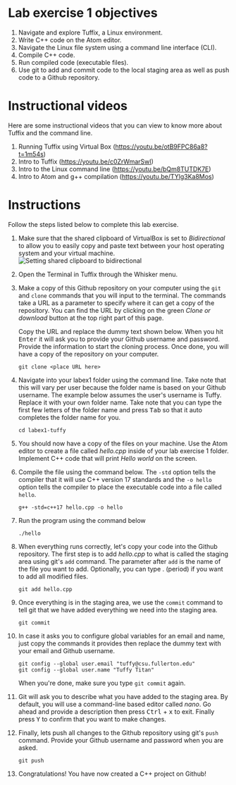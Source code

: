 # Lab exercise 1 objectives
1. Navigate and explore Tuffix, a Linux environment.
2. Write C++ code on the Atom editor.
3. Navigate the Linux file system using a command line interface (CLI).
4. Compile C++ code.
5. Run compiled code (executable files).
6. Use git to add and commit code to the local staging area as well as push code to a Github repository.

# Instructional videos
Here are some instructional videos that you can view to know more about Tuffix and the command line.
1. Running Tuffix using Virtual Box (https://youtu.be/otB9FPC86a8?t=1m54s)
2. Intro to Tuffix (https://youtu.be/c0ZrWmarSwI)
3. Intro to the Linux command line (https://youtu.be/bQm8TUTDK7E)
4. Intro to Atom and g++ compilation (https://youtu.be/TYlg3Ka8Mos)

# Instructions
Follow the steps listed below to complete this lab exercise.
1.  Make sure that the shared clipboard of VirtualBox is set to *Bidirectional* to allow you to easily copy and paste text between your host operating system and your virtual machine.
 ![Setting shared clipboard to bidirectional](https://www.dropbox.com/s/szet7dsy2118mmo/Shared%20clipboard.png?raw=1)
1. Open the Terminal in Tuffix through the Whisker menu.
1. Make a copy of this Github repository on your computer using the `git` and `clone` commands that you will input to the terminal. The commands take a URL as a parameter to specify where it can get a copy of the repository. You can find the URL by clicking on the green *Clone or download* button at the top right part of this page.
     
    Copy the URL and replace the dummy text shown below. When you hit <kbd>Enter</kbd> it will ask you to provide your Github username and password. Provide the information to start the cloning process. Once done, you will have a copy of the repository on your computer.
 
    ```
    git clone <place URL here>
    ```
1. Navigate into your labex1 folder using the command line. Take note that this will vary per user because the folder name is based on your Github username. The example below assumes the user's username is Tuffy. Replace it with your own folder name. Take note that you can type the first few letters of the folder name and press <kbd>Tab</kbd> so that it auto completes the folder name for you.

    ```
    cd labex1-tuffy
    ```
1. You should now have a copy of the files on your machine. Use the Atom editor to create a file called *hello.cpp* inside of your lab exercise 1 folder. Implement C++ code that will print *Hello world* on the screen.
1. Compile the file using the command below. The `-std` option tells the compiler that it will use C++ version 17 standards and the `-o hello` option tells the compiler to place the executable code into a file called `hello`.

    ```
    g++ -std=c++17 hello.cpp -o hello
    ```
1. Run the program using the command below

    ```
    ./hello
    ```
1. When everything runs correctly,  let's copy your code into the Github repository. The first step is to add *hello.cpp* to what is called the staging area using git's `add` command. The parameter after `add` is the name of the file you want to add. Optionally, you can type . (period) if you want to add all modified files.

    ```
    git add hello.cpp
    ```
1. Once everything is in the staging area, we use the `commit` command to tell git that we have added everything we need into the staging area.

    ```
    git commit
    ```
1. In case it asks you  to configure global variables for an email and name, just copy the commands it provides then replace the dummy text with your email and Github username.

    ```
    git config --global user.email "tuffy@csu.fullerton.edu"
    git config --global user.name "Tuffy Titan"
    ```
    When you're done, make sure you type `git commit` again.    
1. Git will ask you to describe what you have added to the staging area. By default, you will use a command-line based editor called *nano*. Go ahead and provide a description then press <kbd>Ctrl</kbd> + <kbd>x</kbd> to exit. Finally press <kbd>Y</kbd> to confirm that you want to make changes.
1. Finally, lets push all changes to the Github repository using git's `push` command. Provide your Github username and password when you are asked.

    ```
    git push
    ```
1. Congratulations! You have now created a C++ project on Github!
